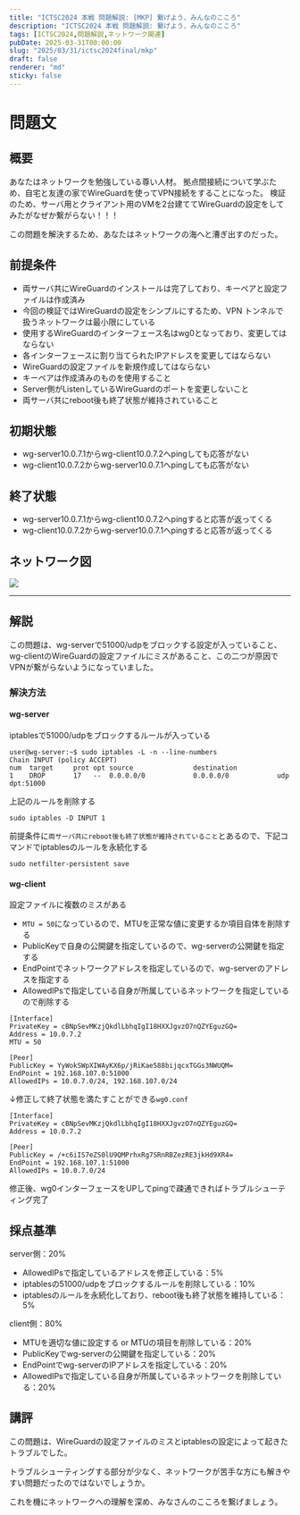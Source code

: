 ```yaml
---
title: "ICTSC2024 本戦 問題解説: [MKP] 繋げよう、みんなのこころ"
description: "ICTSC2024 本戦 問題解説: 繋げよう、みんなのこころ"
tags: [ICTSC2024,問題解説,ネットワーク関連]
pubDate: 2025-03-31T00:00:00
slug: "2025/03/31/ictsc2024final/mkp"
draft: false
renderer: "md"
sticky: false
---
```


# 問題文

## 概要
あなたはネットワークを勉強している尊い人材。
拠点間接続について学ぶため、自宅と友達の家でWireGuardを使ってVPN接続をすることになった。
検証のため、サーバ用とクライアント用のVMを2台建ててWireGuardの設定をしてみたがなぜか繋がらない！！！

この問題を解決するため、あなたはネットワークの海へと漕ぎ出すのだった。

## 前提条件
- 両サーバ共にWireGuardのインストールは完了しており、キーペアと設定ファイルは作成済み
- 今回の検証ではWireGuardの設定をシンプルにするため、VPN トンネルで扱うネットワークは最小限にしている
- 使用するWireGuardのインターフェース名はwg0となっており、変更してはならない
- 各インターフェースに割り当てられたIPアドレスを変更してはならない
- WireGuardの設定ファイルを新規作成してはならない
- キーペアは作成済みのものを使用すること
- Server側がListenしているWireGuardのポートを変更しないこと
- 両サーバ共にreboot後も終了状態が維持されていること

## 初期状態
- wg-server10.0.7.1からwg-client10.0.7.2へpingしても応答がない
- wg-client10.0.7.2からwg-server10.0.7.1へpingしても応答がない

## 終了状態
- wg-server10.0.7.1からwg-client10.0.7.2へpingすると応答が返ってくる
- wg-client10.0.7.2からwg-server10.0.7.1へpingすると応答が返ってくる

## ネットワーク図
![](/images/2024-final-round/mkp.png)

---

## 解説

この問題は、wg-serverで51000/udpをブロックする設定が入っていること、wg-clientのWireGuardの設定ファイルにミスがあること、この二つが原因でVPNが繋がらないようになっていました。

### 解決方法
#### wg-server
iptablesで51000/udpをブロックするルールが入っている
```
user@wg-server:~$ sudo iptables -L -n --line-numbers
Chain INPUT (policy ACCEPT)
num  target     prot opt source               destination
1    DROP       17   --  0.0.0.0/0            0.0.0.0/0            udp dpt:51000
```
上記のルールを削除する
```
sudo iptables -D INPUT 1
```
前提条件に`両サーバ共にreboot後も終了状態が維持されていること`とあるので、下記コマンドでiptablesのルールを永続化する
```
sudo netfilter-persistent save
```

#### wg-client
設定ファイルに複数のミスがある
- `MTU = 50`になっているので、MTUを正常な値に変更するか項目自体を削除する
- PublicKeyで自身の公開鍵を指定しているので、wg-serverの公開鍵を指定する
- EndPointでネットワークアドレスを指定しているので、wg-serverのアドレスを指定する
- AllowedIPsで指定している自身が所属しているネットワークを指定しているので削除する
```
[Interface]
PrivateKey = cBNpSevMKzjQkdlLbhqIgI18HXXJgvzO7nQZYEguzGQ=
Address = 10.0.7.2
MTU = 50

[Peer]
PublicKey = YyWokSWpXIWAyKX6p/jRiKae588bijqcxTGGs3NWUQM=
EndPoint = 192.168.107.0:51000
AllowedIPs = 10.0.7.0/24, 192.168.107.0/24
```

↓修正して終了状態を満たすことができる`wg0.conf`
```
[Interface]
PrivateKey = cBNpSevMKzjQkdlLbhqIgI18HXXJgvzO7nQZYEguzGQ=
Address = 10.0.7.2

[Peer]
PublicKey = /+c6iIS7eZS0lU9QMPrhxRg7SRnRBZezRE3jkHd9XR4=
EndPoint = 192.168.107.1:51000
AllowedIPs = 10.0.7.0/24
```
修正後、wg0インターフェースをUPしてpingで疎通できればトラブルシューティング完了

## 採点基準
server側：20%
  - AllowedIPsで指定しているアドレスを修正している：5%
  - iptablesの51000/udpをブロックするルールを削除している：10%
  - iptablesのルールを永続化しており、reboot後も終了状態を維持している：5%

client側：80%
  - MTUを適切な値に設定する or MTUの項目を削除している：20%
  - PublicKeyでwg-serverの公開鍵を指定している：20%
  - EndPointでwg-serverのIPアドレスを指定している：20%
  - AllowedIPsで指定している自身が所属しているネットワークを削除している：20%

## 講評
この問題は、WireGuardの設定ファイルのミスとiptablesの設定によって起きたトラブルでした。

トラブルシューティングする部分が少なく、ネットワークが苦手な方にも解きやすい問題だったのではないでしょうか。

これを機にネットワークへの理解を深め、みなさんのこころを繋げましょう。
